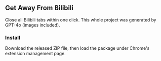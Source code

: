 ## Get Away From Bilibili
Close all Bilibili tabs within one click. This whole project was generated by GPT-4o (images included).

### Install
Download the released ZIP file, then load the package under Chrome's extension management page.